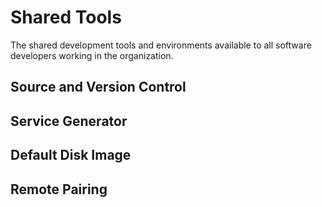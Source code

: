 # Shared Tools

The shared development tools and environments available to all software developers working in the organization.

## Source and Version Control

## Service Generator

## Default Disk Image

## Remote Pairing